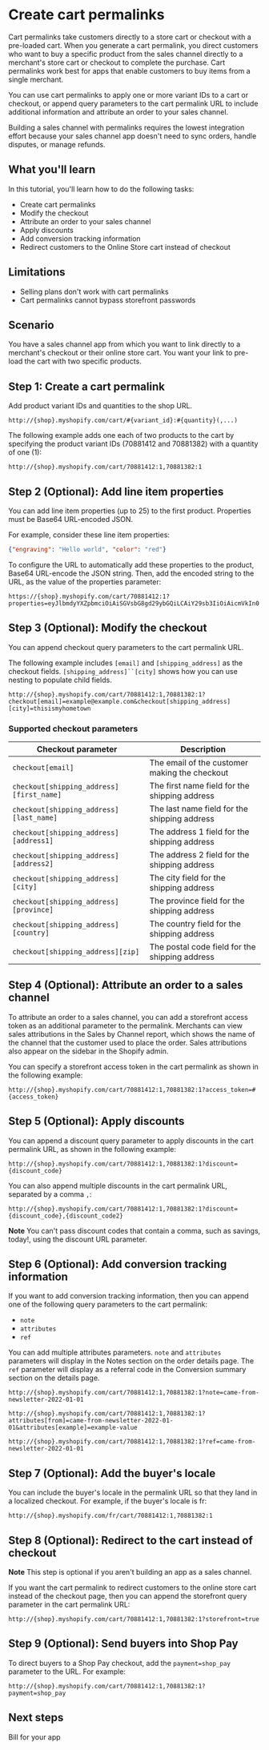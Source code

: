 # Create cart permalinks

Cart permalinks take customers directly to a store cart or checkout with a pre-loaded cart. When you generate a cart permalink, you direct customers who want to buy a specific product from the sales channel directly to a merchant's store cart or checkout to complete the purchase. Cart permalinks work best for apps that enable customers to buy items from a single merchant.

You can use cart permalinks to apply one or more variant IDs to a cart or checkout, or append query parameters to the cart permalink URL to include additional information and attribute an order to your sales channel.

Building a sales channel with permalinks requires the lowest integration effort because your sales channel app doesn't need to sync orders, handle disputes, or manage refunds.

## What you'll learn

In this tutorial, you'll learn how to do the following tasks:

- Create cart permalinks
- Modify the checkout
- Attribute an order to your sales channel
- Apply discounts
- Add conversion tracking information
- Redirect customers to the Online Store cart instead of checkout

## Limitations

- Selling plans don't work with cart permalinks
- Cart permalinks cannot bypass storefront passwords

## Scenario

You have a sales channel app from which you want to link directly to a merchant's checkout or their online store cart. You want your link to pre-load the cart with two specific products.

## Step 1: Create a cart permalink

Add product variant IDs and quantities to the shop URL.

```
http://{shop}.myshopify.com/cart/#{variant_id}:#{quantity}(,...)
```

The following example adds one each of two products to the cart by specifying the product variant IDs (70881412 and 70881382) with a quantity of one (1):

```
http://{shop}.myshopify.com/cart/70881412:1,70881382:1
```

## Step 2 (Optional): Add line item properties

You can add line item properties (up to 25) to the first product. Properties must be Base64 URL-encoded JSON.

For example, consider these line item properties:

```json
{"engraving": "Hello world", "color": "red"}
```

To configure the URL to automatically add these properties to the product, Base64 URL-encode the JSON string. Then, add the encoded string to the URL, as the value of the properties parameter:

```
https://{shop}.myshopify.com/cart/70881412:1?properties=eyJlbmdyYXZpbmciOiAiSGVsbG8gd29ybGQiLCAiY29sb3IiOiAicmVkIn0
```

## Step 3 (Optional): Modify the checkout

You can append checkout query parameters to the cart permalink URL.

The following example includes `[email]` and `[shipping_address]` as the checkout fields. `[shipping_address]``[city]` shows how you can use nesting to populate child fields.

```
http://{shop}.myshopify.com/cart/70881412:1,70881382:1?checkout[email]=example@example.com&checkout[shipping_address][city]=thisismyhometown
```

### Supported checkout parameters

| Checkout parameter | Description |
|-------------------|-------------|
| `checkout[email]` | The email of the customer making the checkout |
| `checkout[shipping_address][first_name]` | The first name field for the shipping address |
| `checkout[shipping_address][last_name]` | The last name field for the shipping address |
| `checkout[shipping_address][address1]` | The address 1 field for the shipping address |
| `checkout[shipping_address][address2]` | The address 2 field for the shipping address |
| `checkout[shipping_address][city]` | The city field for the shipping address |
| `checkout[shipping_address][province]` | The province field for the shipping address |
| `checkout[shipping_address][country]` | The country field for the shipping address |
| `checkout[shipping_address][zip]` | The postal code field for the shipping address |

## Step 4 (Optional): Attribute an order to a sales channel

To attribute an order to a sales channel, you can add a storefront access token as an additional parameter to the permalink. Merchants can view sales attributions in the Sales by Channel report, which shows the name of the channel that the customer used to place the order. Sales attributions also appear on the sidebar in the Shopify admin.

You can specify a storefront access token in the cart permalink as shown in the following example:

```
http://{shop}.myshopify.com/cart/70881412:1,70881382:1?access_token=#{access_token}
```

## Step 5 (Optional): Apply discounts

You can append a discount query parameter to apply discounts in the cart permalink URL, as shown in the following example:

```
http://{shop}.myshopify.com/cart/70881412:1,70881382:1?discount={discount_code}
```

You can also append multiple discounts in the cart permalink URL, separated by a comma `,`:

```
http://{shop}.myshopify.com/cart/70881412:1,70881382:1?discount={discount_code},{discount_code2}
```

**Note**
You can't pass discount codes that contain a comma, such as savings, today!, using the discount URL parameter.

## Step 6 (Optional): Add conversion tracking information

If you want to add conversion tracking information, then you can append one of the following query parameters to the cart permalink:

- `note`
- `attributes`
- `ref`

You can add multiple attributes parameters. `note` and `attributes` parameters will display in the Notes section on the order details page. The `ref` parameter will display as a referral code in the Conversion summary section on the details page.

```
http://{shop}.myshopify.com/cart/70881412:1,70881382:1?note=came-from-newsletter-2022-01-01
```

```
http://{shop}.myshopify.com/cart/70881412:1,70881382:1?attributes[from]=came-from-newsletter-2022-01-01&attributes[example]=example-value
```

```
http://{shop}.myshopify.com/cart/70881412:1,70881382:1?ref=came-from-newsletter-2022-01-01
```

## Step 7 (Optional): Add the buyer's locale

You can include the buyer's locale in the permalink URL so that they land in a localized checkout. For example, if the buyer's locale is fr:

```
http://{shop}.myshopify.com/fr/cart/70881412:1,70881382:1
```

## Step 8 (Optional): Redirect to the cart instead of checkout

**Note**
This step is optional if you aren't building an app as a sales channel.

If you want the cart permalink to redirect customers to the online store cart instead of the checkout page, then you can append the storefront query parameter in the cart permalink URL:

```
http://{shop}.myshopify.com/cart/70881412:1,70881382:1?storefront=true
```

## Step 9 (Optional): Send buyers into Shop Pay

To direct buyers to a Shop Pay checkout, add the `payment=shop_pay` parameter to the URL. For example:

```
http://{shop}.myshopify.com/cart/70881412:1,70881382:1?payment=shop_pay
```

## Next steps

Bill for your app